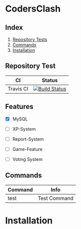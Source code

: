 # CodersClash

## Index
1. [Repository Tests](#RepositoryTest)
2. [Commands](#Commands)
3. [Installation](#Installation)

## Repository Test
| CI | Status |
| ------ | ------ |
| Travis CI | [![Build Status](https://www.travis-ci.com/HGotthard/codersclash.svg?token=Dp7wXYT2VP46cxFLsMuV&branch=master)](https://www.travis-ci.com/HGotthard/codersclash) |

## Features
- [x] MySQL
- [ ] XP-System
- [ ] Report-System
- [ ] Game-Feature
- [ ] Voting System


## Commands
| Command | Info |
| ------ | ------ |
| test | Test Command |

# Installation

